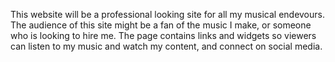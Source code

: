 This website will be a professional looking site for all my musical endevours.
The audience of this site might be a fan of the music I make, or someone who is looking to hire me.
The page contains links and widgets so viewers can listen to my music and watch my content, and connect on social media.
